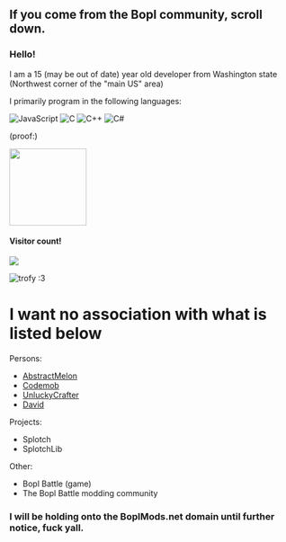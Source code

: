 ## If you come from the Bopl community, scroll down.


### Hello!

I am a 15 (may be out of date) year old developer from Washington state (Northwest corner of the "main US" area)

I primarily program in the following languages:

![JavaScript](https://img.shields.io/badge/-JavaScript-000?&logo=JavaScript)
![C](https://img.shields.io/badge/-C-000?&logo=C)
![C++](https://img.shields.io/badge/-C++-000?&logo=c%2b%2b&logoColor=00599C)
![C#](https://img.shields.io/badge/-C%23-000?&logo=c%23)

(proof:)

<img height="137px" src="https://github-readme-stats.vercel.app/api/top-langs/?username=wackymoder&hide=html&hide_title=true&hide_border=true&layout=compact&langs_count=6&theme=transparent" />



#### Visitor count!
<img src="https://profile-counter.glitch.me/wackymoder/count.svg" />

![trofy :3](https://github-profile-trophy.vercel.app/?username=wackymoder&theme=juicyfresh&no-frame=true&row=1&&margin-w=20&no-bg=true)

<!--
**WackyModer/WackyModer** is a ✨ _special_ ✨ repository because its `README.md` (this file) appears on your GitHub profile.

Here are some ideas to get you started:

- 🔭 I’m currently working on learning QBasic for MS-DOS
- 🌱 I’m currently learning QBasic for MS-DOS
- 👯 I’m looking to collaborate on [placeholder variable]
- 🤔 I’m looking for help with [placeholder variable]
- 💬 Ask me about pretty much anything. I will most likely answer.
- 📫 How to reach me: You can message me through Github I beleive
- 😄 Pronouns: He/Him
- ⚡ Fun fact: My favorite species of frog is the Green Tree Frog.
-->


# I want no association with what is listed below

Persons:
- [AbstractMelon](https://github.com/abstractmelon)
- [Codemob](https://github.com/codemob-dev)
- [UnluckyCrafter](https://github.com/minidogg)
- [David](https://github.com/mathlover3)

Projects:
- Splotch
- SplotchLib

Other:
- Bopl Battle (game)
- The Bopl Battle modding community

### I will be holding onto the BoplMods.net domain until further notice, fuck yall.
